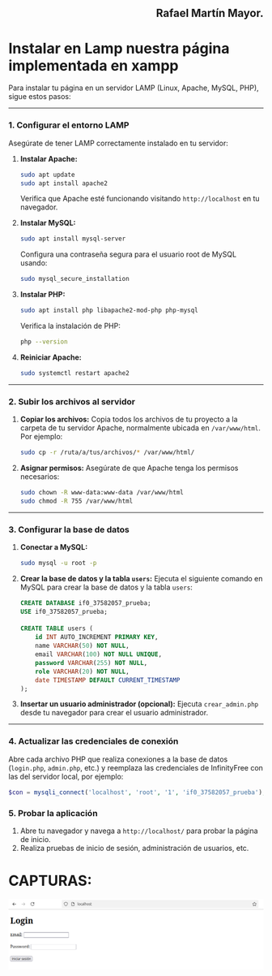 <div align='right'>

## **Rafael Martín Mayor.**

</div>

# Instalar en Lamp nuestra página implementada en xampp


Para instalar tu página en un servidor LAMP (Linux, Apache, MySQL, PHP), sigue estos pasos:

---

### **1. Configurar el entorno LAMP**
Asegúrate de tener LAMP correctamente instalado en tu servidor:

1. **Instalar Apache:**
   ```bash
   sudo apt update
   sudo apt install apache2
   ```
   Verifica que Apache esté funcionando visitando `http://localhost` en tu navegador.

2. **Instalar MySQL:**
   ```bash
   sudo apt install mysql-server
   ```
   Configura una contraseña segura para el usuario root de MySQL usando:
   ```bash
   sudo mysql_secure_installation
   ```

3. **Instalar PHP:**
   ```bash
   sudo apt install php libapache2-mod-php php-mysql
   ```

   Verifica la instalación de PHP:
   ```bash
   php --version
   ```

4. **Reiniciar Apache:**
   ```bash
   sudo systemctl restart apache2
   ```

---

### **2. Subir los archivos al servidor**
1. **Copiar los archivos:**
   Copia todos los archivos de tu proyecto a la carpeta de tu servidor Apache, normalmente ubicada en `/var/www/html`. Por ejemplo:
   ```bash
   sudo cp -r /ruta/a/tus/archivos/* /var/www/html/
   ```

2. **Asignar permisos:**
   Asegúrate de que Apache tenga los permisos necesarios:
   ```bash
   sudo chown -R www-data:www-data /var/www/html
   sudo chmod -R 755 /var/www/html
   ```

---

### **3. Configurar la base de datos**
1. **Conectar a MySQL:**
   ```bash
   sudo mysql -u root -p
   ```

2. **Crear la base de datos y la tabla `users`:**
   Ejecuta el siguiente comando en MySQL para crear la base de datos y la tabla `users`:

   ```sql
   CREATE DATABASE if0_37582057_prueba;
   USE if0_37582057_prueba;

   CREATE TABLE users (
       id INT AUTO_INCREMENT PRIMARY KEY,
       name VARCHAR(50) NOT NULL,
       email VARCHAR(100) NOT NULL UNIQUE,
       password VARCHAR(255) NOT NULL,
       role VARCHAR(20) NOT NULL,
       date TIMESTAMP DEFAULT CURRENT_TIMESTAMP
   );
   ```

3. **Insertar un usuario administrador (opcional):**
   Ejecuta `crear_admin.php` desde tu navegador para crear el usuario administrador.

---

### **4. Actualizar las credenciales de conexión**
Abre cada archivo PHP que realiza conexiones a la base de datos (`login.php`, `admin.php`, etc.) y reemplaza las credenciales de InfinityFree con las del servidor local, por ejemplo:

```php
$con = mysqli_connect('localhost', 'root', '1', 'if0_37582057_prueba');
```


### **5. Probar la aplicación**
1. Abre tu navegador y navega a `http://localhost/` para probar la página de inicio.
2. Realiza pruebas de inicio de sesión, administración de usuarios, etc.


# CAPTURAS:

![1](captura_tarea_xampp_lampp_1.png)